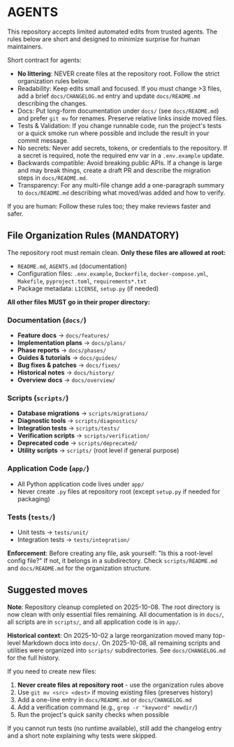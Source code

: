 # AGENTS

This repository accepts limited automated edits from trusted agents. The rules below are short and designed to minimize surprise for human maintainers.

Short contract for agents:

- **No littering**: NEVER create files at the repository root. Follow the strict organization rules below.
- Readability: Keep edits small and focused. If you must change >3 files, add a brief `docs/CHANGELOG.md` entry and update `docs/README.md` describing the changes.
- Docs: Put long-form documentation under `docs/` (see `docs/README.md`) and prefer `git mv` for renames. Preserve relative links inside moved files.
- Tests & Validation: If you change runnable code, run the project's tests or a quick smoke run where possible and include the result in your commit message.
- No secrets: Never add secrets, tokens, or credentials to the repository. If a secret is required, note the required env var in a `.env.example` update.
- Backwards compatible: Avoid breaking public APIs. If a change is large and may break things, create a draft PR and describe the migration steps in `docs/README.md`.
- Transparency: For any multi-file change add a one-paragraph summary to `docs/README.md` describing what moved/was added and how to verify.

If you are human: Follow these rules too; they make reviews faster and safer.

## File Organization Rules (MANDATORY)

The repository root must remain clean. **Only these files are allowed at root:**
- `README.md`, `AGENTS.md` (documentation)
- Configuration files: `.env.example`, `Dockerfile`, `docker-compose.yml`, `Makefile`, `pyproject.toml`, `requirements*.txt`
- Package metadata: `LICENSE`, `setup.py` (if needed)

**All other files MUST go in their proper directory:**

### Documentation (`docs/`)
- **Feature docs** → `docs/features/`
- **Implementation plans** → `docs/plans/`
- **Phase reports** → `docs/phases/`
- **Guides & tutorials** → `docs/guides/`
- **Bug fixes & patches** → `docs/fixes/`
- **Historical notes** → `docs/history/`
- **Overview docs** → `docs/overview/`

### Scripts (`scripts/`)
- **Database migrations** → `scripts/migrations/`
- **Diagnostic tools** → `scripts/diagnostics/`
- **Integration tests** → `scripts/tests/`
- **Verification scripts** → `scripts/verification/`
- **Deprecated code** → `scripts/deprecated/`
- **Utility scripts** → `scripts/` (root level if general purpose)

### Application Code (`app/`)
- All Python application code lives under `app/`
- Never create `.py` files at repository root (except `setup.py` if needed for packaging)

### Tests (`tests/`)
- Unit tests → `tests/unit/`
- Integration tests → `tests/integration/`

**Enforcement**: Before creating any file, ask yourself: "Is this a root-level config file?" If not, it belongs in a subdirectory. Check `scripts/README.md` and `docs/README.md` for the organization structure.

## Suggested moves

**Note**: Repository cleanup completed on 2025-10-08. The root directory is now clean with only essential files remaining. All documentation is in `docs/`, all scripts are in `scripts/`, and all application code is in `app/`.

**Historical context**: On 2025-10-02 a large reorganization moved many top-level Markdown docs into `docs/`. On 2025-10-08, all remaining scripts and utilities were organized into `scripts/` subdirectories. See `docs/CHANGELOG.md` for the full history.

If you need to create new files:

1. **Never create files at repository root** - use the organization rules above
2. Use `git mv <src> <dest>` if moving existing files (preserves history)
3. Add a one-line entry in `docs/README.md` or `docs/CHANGELOG.md` 
4. Add a verification command (e.g., `grep -r "keyword" newdir/`)
5. Run the project's quick sanity checks when possible

If you cannot run tests (no runtime available), still add the changelog entry and a short note explaining why tests were skipped.
